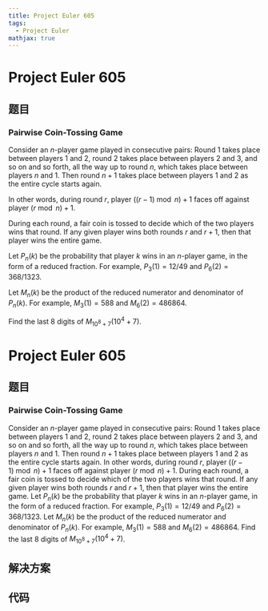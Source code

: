 ```yaml
---
title: Project Euler 605
tags:
  - Project Euler
mathjax: true
---
```

<escape><!-- more --></escape>
    
# Project Euler 605
## 题目
### Pairwise Coin-Tossing Game

Consider an $n$-player game played in consecutive pairs: Round $1$ takes place between players $1$ and $2$, round $2$ takes place between players $2$ and $3$, and so on and so forth, all the way up to round $n$, which takes place between players $n$ and $1$. Then round $n+1$ takes place between players $1$ and $2$ as the entire cycle starts again.

In other words, during round $r$, player $((r-1) \bmod n) + 1$ faces off against player $(r \bmod n) + 1$.

During each round, a fair coin is tossed to decide which of the two players wins that round. If any given player wins both rounds $r$ and $r+1$, then that player wins the entire game.

Let $P_n(k)$ be the probability that player $k$ wins in an $n$-player game, in the form of a reduced fraction. For example, $P_3(1) = 12/49$ and $P_6(2) = 368/1323$.

Let $M_n(k)$ be the product of the reduced numerator and denominator of $P_n(k)$. For example, $M_3(1) = 588$ and $M_6(2) = 486864$.

Find the last $8$ digits of $M_{10^8+7}(10^4+7)$.


# Project Euler 605
## 题目
### Pairwise Coin-Tossing Game

Consider an $n$-player game played in consecutive pairs: Round $1$ takes place between players $1$ and $2$, round $2$ takes place between players $2$ and $3$, and so on and so forth, all the way up to round $n$, which takes place between players $n$ and $1$. Then round $n+1$ takes place between players $1$ and $2$ as the entire cycle starts again.
In other words, during round $r$, player $((r-1) \bmod n) + 1$ faces off against player $(r \bmod n) + 1$.
During each round, a fair coin is tossed to decide which of the two players wins that round. If any given player wins both rounds $r$ and $r+1$, then that player wins the entire game.
Let $P_n(k)$ be the probability that player $k$ wins in an $n$-player game, in the form of a reduced fraction. For example, $P_3(1) = 12/49$ and $P_6(2) = 368/1323$.
Let $M_n(k)$ be the product of the reduced numerator and denominator of $P_n(k)$. For example, $M_3(1) = 588$ and $M_6(2) = 486864$.
Find the last $8$ digits of $M_{10^8+7}(10^4+7)$.


## 解决方案


## 代码


